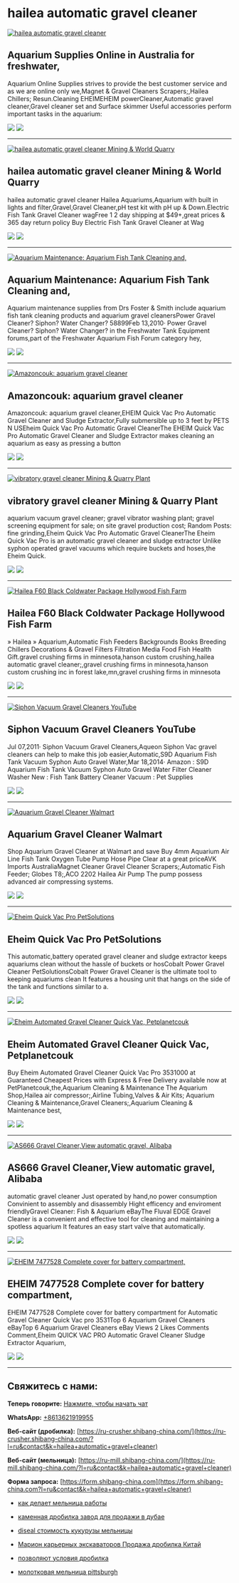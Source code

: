 # hailea automatic gravel cleaner

<a href="https://swt.shibang-china.com/?l=ru&img&k=hailea+automatic+gravel+cleaner" target="_blank">![hailea automatic gravel cleaner](http://static.shibang-china.com/all-800x300/1162.jpg)</a>

## Aquarium Supplies Online in Australia for freshwater,
Aquarium Online Supplies strives to provide the best customer service and as we are online only we,Magnet & Gravel Cleaners Scrapers;,Hailea Chillers; Resun.Cleaning EHEIMEHEIM powerCleaner,Automatic gravel cleaner,Gravel cleaner set and Surface skimmer Useful accessories perform important tasks in the aquarium:


<a href="https://whatsapp.shibangsoft.com/WhatsApp.php" target="_blank" title="WhatsApp">![](http://static.shibang-china.com/icon/whatsapp.png)</a> <a href="https://swt.shibang-china.com/?l=ru&icon&k=hailea+automatic+gravel+cleaner" target="_blank">![](http://static.shibang-china.com/icon/chat-ru.png)</a>

---

<a href="https://swt.shibang-china.com/?l=ru&img&k=hailea+automatic+gravel+cleaner" target="_blank">![hailea automatic gravel cleaner Mining & World Quarry](http://static.shibang-china.com/all-800x300/911.jpg)</a>

## hailea automatic gravel cleaner Mining & World Quarry
hailea automatic gravel cleaner Hailea Aquariums,Aquarium with built in lights and filter,Gravel,Gravel Cleaner,pH test kit with pH up & Down.Electric Fish Tank Gravel Cleaner wagFree 1 2 day shipping at $49+,great prices & 365 day return policy Buy Electric Fish Tank Gravel Cleaner at Wag


<a href="https://whatsapp.shibangsoft.com/WhatsApp.php" target="_blank" title="WhatsApp">![](http://static.shibang-china.com/icon/whatsapp.png)</a> <a href="https://swt.shibang-china.com/?l=ru&icon&k=hailea+automatic+gravel+cleaner" target="_blank">![](http://static.shibang-china.com/icon/chat-ru.png)</a>

---

<a href="https://swt.shibang-china.com/?l=ru&img&k=hailea+automatic+gravel+cleaner" target="_blank">![Aquarium Maintenance: Aquarium Fish Tank Cleaning and,](http://static.shibang-china.com/all-800x300/232.jpg)</a>

## Aquarium Maintenance: Aquarium Fish Tank Cleaning and,
Aquarium maintenance supplies from Drs Foster & Smith include aquarium fish tank cleaning products and aquarium gravel cleanersPower Gravel Cleaner? Siphon? Water Changer? 58899Feb 13,2010&#0183;&#32;Power Gravel Cleaner? Siphon? Water Changer? in the Freshwater Tank Equipment forums,part of the Freshwater Aquarium Fish Forum category hey,


<a href="https://whatsapp.shibangsoft.com/WhatsApp.php" target="_blank" title="WhatsApp">![](http://static.shibang-china.com/icon/whatsapp.png)</a> <a href="https://swt.shibang-china.com/?l=ru&icon&k=hailea+automatic+gravel+cleaner" target="_blank">![](http://static.shibang-china.com/icon/chat-ru.png)</a>

---

<a href="https://swt.shibang-china.com/?l=ru&img&k=hailea+automatic+gravel+cleaner" target="_blank">![Amazoncouk: aquarium gravel cleaner](http://static.shibang-china.com/all-800x300/1399.jpg)</a>

## Amazoncouk: aquarium gravel cleaner
Amazoncouk: aquarium gravel cleaner,EHEIM Quick Vac Pro Automatic Gravel Cleaner and Sludge Extractor,Fully submersible up to 3 feet by PETS N USEheim Quick Vac Pro Automatic Gravel CleanerThe EHEIM Quick Vac Pro Automatic Gravel Cleaner and Sludge Extractor makes cleaning an aquarium as easy as pressing a button


<a href="https://whatsapp.shibangsoft.com/WhatsApp.php" target="_blank" title="WhatsApp">![](http://static.shibang-china.com/icon/whatsapp.png)</a> <a href="https://swt.shibang-china.com/?l=ru&icon&k=hailea+automatic+gravel+cleaner" target="_blank">![](http://static.shibang-china.com/icon/chat-ru.png)</a>

---

<a href="https://swt.shibang-china.com/?l=ru&img&k=hailea+automatic+gravel+cleaner" target="_blank">![vibratory gravel cleaner Mining & Quarry Plant](http://static.shibang-china.com/all-800x300/614.jpg)</a>

## vibratory gravel cleaner Mining & Quarry Plant
aquarium vacuum gravel cleaner; gravel vibrator washing plant; gravel screening equipment for sale; on site gravel production cost; Random Posts: fine grinding,Eheim Quick Vac Pro Automatic Gravel CleanerThe Eheim Quick Vac Pro is an automatic gravel cleaner and sludge extractor Unlike syphon operated gravel vacuums which require buckets and hoses,the Eheim Quick.


<a href="https://whatsapp.shibangsoft.com/WhatsApp.php" target="_blank" title="WhatsApp">![](http://static.shibang-china.com/icon/whatsapp.png)</a> <a href="https://swt.shibang-china.com/?l=ru&icon&k=hailea+automatic+gravel+cleaner" target="_blank">![](http://static.shibang-china.com/icon/chat-ru.png)</a>

---

<a href="https://swt.shibang-china.com/?l=ru&img&k=hailea+automatic+gravel+cleaner" target="_blank">![Hailea F60 Black Coldwater Package Hollywood Fish Farm](http://static.shibang-china.com/all-800x300/150.jpg)</a>

## Hailea F60 Black Coldwater Package Hollywood Fish Farm
» Hailea » Aquarium,Automatic Fish Feeders Backgrounds Books Breeding Chillers Decorations & Gravel Filters Filtration Media Food Fish Health Gift.gravel crushing firms in minnesota,hanson custom crushing,hailea automatic gravel cleaner;,gravel crushing firms in minnesota,hanson custom crushing inc in forest lake,mn,gravel crushing firms in minnesota


<a href="https://whatsapp.shibangsoft.com/WhatsApp.php" target="_blank" title="WhatsApp">![](http://static.shibang-china.com/icon/whatsapp.png)</a> <a href="https://swt.shibang-china.com/?l=ru&icon&k=hailea+automatic+gravel+cleaner" target="_blank">![](http://static.shibang-china.com/icon/chat-ru.png)</a>

---

<a href="https://swt.shibang-china.com/?l=ru&img&k=hailea+automatic+gravel+cleaner" target="_blank">![Siphon Vacuum Gravel Cleaners YouTube](http://static.shibang-china.com/all-800x300/548.jpg)</a>

## Siphon Vacuum Gravel Cleaners YouTube
Jul 07,2011&#0183;&#32;Siphon Vacuum Gravel Cleaners,Aqueon Siphon Vac gravel cleaners can help to make this job easier,Automatic,S9D Aquarium Fish Tank Vacuum Syphon Auto Gravel Water,Mar 18,2014&#0183;&#32;Amazon : S9D Aquarium Fish Tank Vacuum Syphon Auto Gravel Water Filter Cleaner Washer New : Fish Tank Battery Cleaner Vacuum : Pet Supplies


<a href="https://whatsapp.shibangsoft.com/WhatsApp.php" target="_blank" title="WhatsApp">![](http://static.shibang-china.com/icon/whatsapp.png)</a> <a href="https://swt.shibang-china.com/?l=ru&icon&k=hailea+automatic+gravel+cleaner" target="_blank">![](http://static.shibang-china.com/icon/chat-ru.png)</a>

---

<a href="https://swt.shibang-china.com/?l=ru&img&k=hailea+automatic+gravel+cleaner" target="_blank">![Aquarium Gravel Cleaner Walmart](http://static.shibang-china.com/all-800x300/622.jpg)</a>

## Aquarium Gravel Cleaner Walmart
Shop Aquarium Gravel Cleaner at Walmart and save Buy 4mm Aquarium Air Line Fish Tank Oxygen Tube Pump Hose Pipe Clear at a great priceAVK Imports AustraliaMagnet Cleaner Gravel Cleaner Scrapers;,Automatic Fish Feeder; Globes T8;,ACO 2202 Hailea Air Pump The pump possess advanced air compressing systems.


<a href="https://whatsapp.shibangsoft.com/WhatsApp.php" target="_blank" title="WhatsApp">![](http://static.shibang-china.com/icon/whatsapp.png)</a> <a href="https://swt.shibang-china.com/?l=ru&icon&k=hailea+automatic+gravel+cleaner" target="_blank">![](http://static.shibang-china.com/icon/chat-ru.png)</a>

---

<a href="https://swt.shibang-china.com/?l=ru&img&k=hailea+automatic+gravel+cleaner" target="_blank">![Eheim Quick Vac Pro PetSolutions](http://static.shibang-china.com/all-800x300/786.jpg)</a>

## Eheim Quick Vac Pro PetSolutions
This automatic,battery operated gravel cleaner and sludge extractor keeps aquariums clean without the hassle of buckets or hosCobalt Power Gravel Cleaner PetSolutionsCobalt Power Gravel Cleaner is the ultimate tool to keeping aquariums clean It features a housing unit that hangs on the side of the tank and functions similar to a.


<a href="https://whatsapp.shibangsoft.com/WhatsApp.php" target="_blank" title="WhatsApp">![](http://static.shibang-china.com/icon/whatsapp.png)</a> <a href="https://swt.shibang-china.com/?l=ru&icon&k=hailea+automatic+gravel+cleaner" target="_blank">![](http://static.shibang-china.com/icon/chat-ru.png)</a>

---

<a href="https://swt.shibang-china.com/?l=ru&img&k=hailea+automatic+gravel+cleaner" target="_blank">![Eheim Automated Gravel Cleaner Quick Vac, Petplanetcouk](http://static.shibang-china.com/all-800x300/944.jpg)</a>

## Eheim Automated Gravel Cleaner Quick Vac, Petplanetcouk
Buy Eheim Automated Gravel Cleaner Quick Vac Pro 3531000 at Guaranteed Cheapest Prices with Express & Free Delivery available now at PetPlanetcouk,the,Aquarium Cleaning & Maintenance The Aquarium Shop,Hailea air compressor;,Airline Tubing,Valves & Air Kits; Aquarium Cleaning & Maintenance,Gravel Cleaners;,Aquarium Cleaning & Maintenance best,


<a href="https://whatsapp.shibangsoft.com/WhatsApp.php" target="_blank" title="WhatsApp">![](http://static.shibang-china.com/icon/whatsapp.png)</a> <a href="https://swt.shibang-china.com/?l=ru&icon&k=hailea+automatic+gravel+cleaner" target="_blank">![](http://static.shibang-china.com/icon/chat-ru.png)</a>

---

<a href="https://swt.shibang-china.com/?l=ru&img&k=hailea+automatic+gravel+cleaner" target="_blank">![AS666 Gravel Cleaner,View automatic gravel, Alibaba](http://static.shibang-china.com/all-800x300/1481.jpg)</a>

## AS666 Gravel Cleaner,View automatic gravel, Alibaba
automatic gravel cleaner Just operated by hand,no power consumption Convinient to assembly and disassembly Hight efficency and enviroment friendlyGravel Cleaner: Fish & Aquarium eBayThe Fluval EDGE Gravel Cleaner is a convenient and effective tool for cleaning and maintaining a spotless aquarium It features an easy start valve that automatically.


<a href="https://whatsapp.shibangsoft.com/WhatsApp.php" target="_blank" title="WhatsApp">![](http://static.shibang-china.com/icon/whatsapp.png)</a> <a href="https://swt.shibang-china.com/?l=ru&icon&k=hailea+automatic+gravel+cleaner" target="_blank">![](http://static.shibang-china.com/icon/chat-ru.png)</a>

---

<a href="https://swt.shibang-china.com/?l=ru&img&k=hailea+automatic+gravel+cleaner" target="_blank">![EHEIM 7477528 Complete cover for battery compartment,](http://static.shibang-china.com/all-800x300/1331.jpg)</a>

## EHEIM 7477528 Complete cover for battery compartment,
EHEIM 7477528 Complete cover for battery compartment for Automatic Gravel Cleaner Quick Vac pro 3531Top 6 Aquarium Gravel Cleaners eBayTop 6 Aquarium Gravel Cleaners eBay Views 2 Likes Comments Comment,Eheim QUICK VAC PRO Automatic Gravel Cleaner Sludge Extractor Aquarium,


<a href="https://whatsapp.shibangsoft.com/WhatsApp.php" target="_blank" title="WhatsApp">![](http://static.shibang-china.com/icon/whatsapp.png)</a> <a href="https://swt.shibang-china.com/?l=ru&icon&k=hailea+automatic+gravel+cleaner" target="_blank">![](http://static.shibang-china.com/icon/chat-ru.png)</a>

---
## Свяжитесь с нами:

**Теперь говорите:** [Нажмите, чтобы начать чат](https://swt.shibang-china.com?l=ru&contact&k=hailea+automatic+gravel+cleaner)

**WhatsApp:**  [+8613621919955](https://whatsapp.shibangsoft.com/WhatsApp.php)

**Веб-сайт (дробилка):** [https://ru-crusher.shibang-china.com/](https://ru-crusher.shibang-china.com/?l=ru&contact&k=hailea+automatic+gravel+cleaner)

**Веб-сайт (мельница):** [https://ru-mill.shibang-china.com/](https://ru-mill.shibang-china.com/?l=ru&contact&k=hailea+automatic+gravel+cleaner)

**Форма запроса:** [https://form.shibang-china.com](https://form.shibang-china.com?l=ru&contact&k=hailea+automatic+gravel+cleaner)

* [как делает мельница работы](../107/%D0%BA%D0%B0%D0%BA%20%D0%B4%D0%B5%D0%BB%D0%B0%D0%B5%D1%82%20%D0%BC%D0%B5%D0%BB%D1%8C%D0%BD%D0%B8%D1%86%D0%B0%20%D1%80%D0%B0%D0%B1%D0%BE%D1%82%D1%8B.md)

* [каменная дробилка завод для продажи в дубае](../107/%D0%BA%D0%B0%D0%BC%D0%B5%D0%BD%D0%BD%D0%B0%D1%8F%20%D0%B4%D1%80%D0%BE%D0%B1%D0%B8%D0%BB%D0%BA%D0%B0%20%D0%B7%D0%B0%D0%B2%D0%BE%D0%B4%20%D0%B4%D0%BB%D1%8F%20%D0%BF%D1%80%D0%BE%D0%B4%D0%B0%D0%B6%D0%B8%20%D0%B2%20%D0%B4%D1%83%D0%B1%D0%B0%D0%B5.md)

* [diseal стоимость кукурузы мельницы](../110/diseal%20%D1%81%D1%82%D0%BE%D0%B8%D0%BC%D0%BE%D1%81%D1%82%D1%8C%20%D0%BA%D1%83%D0%BA%D1%83%D1%80%D1%83%D0%B7%D1%8B%20%D0%BC%D0%B5%D0%BB%D1%8C%D0%BD%D0%B8%D1%86%D1%8B.md)

* [Марион карьерных экскаваторов Продажа дробилка Китай](../110/%D0%9C%D0%B0%D1%80%D0%B8%D0%BE%D0%BD%20%D0%BA%D0%B0%D1%80%D1%8C%D0%B5%D1%80%D0%BD%D1%8B%D1%85%20%D1%8D%D0%BA%D1%81%D0%BA%D0%B0%D0%B2%D0%B0%D1%82%D0%BE%D1%80%D0%BE%D0%B2%20%D0%9F%D1%80%D0%BE%D0%B4%D0%B0%D0%B6%D0%B0%20%D0%B4%D1%80%D0%BE%D0%B1%D0%B8%D0%BB%D0%BA%D0%B0%20%D0%9A%D0%B8%D1%82%D0%B0%D0%B9.md)

* [позволяют условия дробилка](../107/%D0%BF%D0%BE%D0%B7%D0%B2%D0%BE%D0%BB%D1%8F%D1%8E%D1%82%20%D1%83%D1%81%D0%BB%D0%BE%D0%B2%D0%B8%D1%8F%20%D0%B4%D1%80%D0%BE%D0%B1%D0%B8%D0%BB%D0%BA%D0%B0.md)

* [молотковая мельница pittsburgh](../108/%D0%BC%D0%BE%D0%BB%D0%BE%D1%82%D0%BA%D0%BE%D0%B2%D0%B0%D1%8F%20%D0%BC%D0%B5%D0%BB%D1%8C%D0%BD%D0%B8%D1%86%D0%B0%20pittsburgh.md)